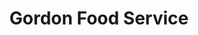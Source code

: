 ---
title: "Gordon Food Service"
url: /louisville/gordon-food-service-dixie-highway/
shop: supermarket
---